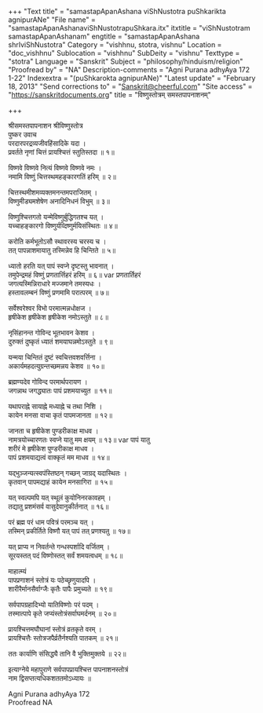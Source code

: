 +++
"Text title" = "samastapApanAshana viShNustotra puShkarikta agnipurANe"
"File name" = "samastapApanAshanaviShNustotrapuShkara.itx"
itxtitle = "viShNustotram samastapApanAshanam"
engtitle = "samastapApanAshana shrIviShNustotra"
Category = "vishhnu, stotra, vishnu"
Location = "doc_vishhnu"
Sublocation = "vishhnu"
SubDeity = "vishnu"
Texttype = "stotra"
Language = "Sanskrit"
Subject = "philosophy/hinduism/religion"
"Proofread by" = "NA"
Description-comments = "Agni Purana adhyAya 172 1-22"
Indexextra = "(puShkarokta agnipurANe)"
"Latest update" = "February 18, 2013"
"Send corrections to" = "Sanskrit@cheerful.com"
"Site access" = "https://sanskritdocuments.org"
title = "विष्णुस्तोत्रम् समस्तपापनाशनम्"

+++
  
 श्रीसमस्तपापनाशन श्रीविष्णुस्तोत्र   
पुष्कर उवाच   
परदारपरद्रव्यजीवहिंसादिके यदा ।  
प्रवर्तते नृणां चित्तं प्रायश्चित्तं स्तुतिस्तदा ॥ १॥  
  
विष्णवे विष्णवे नित्यं विष्णवे विष्णवे नमः ।  
नमामि विष्णुं चित्तस्थमहङ्कारगतिं हरिम् ॥ २॥  
  
चित्तस्थमीशमव्यक्तमनन्तमपराजितम् ।  
विष्णुमीड्यमशेषेण अनादिनिधनं विभुम् ॥ ३॥  
  
विष्णुश्चित्तगतो यन्मेविष्णुर्बुद्धिगतश्च यत् ।  
यच्चाहङ्कारगो विष्णुर्यव्दिष्णुर्मयिसंस्थितः ॥ ४॥  
  
करोति कर्मभूतोऽसौ स्थावरस्य चरस्य च ।  
तत् पापन्नाशमायातु तस्मिन्नेव हि चिन्तिते ॥ ५॥  
  
ध्यातो हरति यत् पापं स्वप्ने दृष्टस्तु भावनात् ।  
तमुपेन्द्रमहं विष्णुं प्रणतार्त्तिहरं हरिम् ॥ ६॥ var  प्रणतार्तिहरं  
जगत्यस्मिन्निराधारे मज्जमाने तमस्यधः ।  
हस्तावलम्बनं विष्णुं प्रणमामि परात्परम् ॥ ७॥  
  
सर्वेश्वरेश्वर विभो परमात्मन्नधोक्षज ।  
हृषीकेश हृषीकेश हृषीकेश नमोऽस्तुते ॥ ८॥  
  
नृसिंहानन्त गोविन्द भूतभावन केशव ।  
दुरुक्तं दुष्कृतं ध्यातं शमयाघन्नमोऽस्तुते ॥ ९॥  
  
यन्मया चिन्तितं दुष्टं स्वचित्तवशवर्त्तिना ।  
अकार्यमहदत्युग्रन्तच्छमन्नय केशव ॥ १०॥  
  
ब्रह्मण्यदेव गोविन्द परमार्थपरायण ।  
जगन्नाथ जगद्ध्यातः पापं प्रशमयाच्युत ॥ ११॥  
  
यथापराह्ने सायाह्ने मध्याह्ने च तथा निशि ।  
कायेन मनसा वाचा कृतं पापमजानता ॥ १२॥  
  
जानता च हृषीकेश पुण्डरीकाक्ष माधव ।  
नामत्रयोच्चारणतः स्वप्ने यातु मम क्षयम् ॥ १३॥  var पापं यातु  
शरीरं मे हृषीकेश पुण्डरीकाक्ष माधव ।  
पापं प्रशमयाद्यत्वं वाक्कृतं मम माधव ॥ १४॥  
  
यद्भुञ्जन्यत्स्वपंस्तिष्ठन् गच्छन् जाग्रद् यदास्थितः ।  
कृतवान् पापमद्याहं कायेन मनसागिरा ॥ १५॥  
  
यत् स्वल्पमपि यत् स्थूलं कुयोनिनरकावहम् ।  
तद्यातु प्रशमंसर्व वासुदेवानुकीर्तनात् ॥ १६॥  
  
परं ब्रह्म परं धाम पवित्रं परमञ्च यत् ।  
तस्मिन् प्रकीर्तिते विष्णौ यत् पापं तत् प्रणश्यतु ॥ १७॥  
  
यत् प्राप्य न निवर्तन्ते गन्धस्पर्शादि वर्जितम् ।  
सूरयस्तत् पदं विष्णोस्तत् सर्वं शमयत्वधम् ॥ १८॥  
  
माहात्म्यं   
पापप्रणाशनं स्तोत्रं यः पठेच्छृणुयादपि ।  
शारीरैर्मानसैर्वाग्जैः कृतैः पापैः प्रमुच्यते ॥ १९॥  
  
सर्वपापग्रहादिभ्यो यातिविष्णोः परं पदम् ।  
तस्मात्पापे कृते जप्यंस्तोत्रंसर्वाघमर्दनम् ॥ २०॥  
  
प्रायश्चित्तमघौघानां स्तोत्रं व्रतकृते वरम् ।  
प्रायश्चित्तैः स्तोत्रजपैर्व्रतैर्नश्यति पातकम् ॥ २१॥  
  
ततः कार्याणि संसिद्ध्यै तानि वै भुक्तिमुक्तये ॥ २२॥  
  
इत्याग्नेये महापुराणे सर्वपापप्रायश्चित्त पापनाशनस्तोत्रं  
नाम द्विसप्तत्यधिकशततमोऽध्यायः ॥  
  
  
Agni Purana adhyAya 172  
Proofread NA  
  

